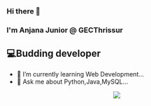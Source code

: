 ### Hi there 👋
### I'm Anjana Junior @ GECThrissur
## 💻Budding developer

- 🌱 I’m currently learning Web Development...
- 💬 Ask me about Python,Java,MySQL...


<p align="center">
<a href="https://github.com/Sre-n">
  <img align="center" src="https://github-readme-stats.vercel.app/api/top-langs/?username=AnjPR&theme=tokyonight&layout=compact&" />
</a>
</p>
